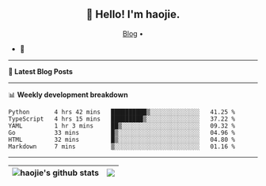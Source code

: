 <h2 align="center">👋 Hello! I'm haojie.</h2>
<p align="center">
  <a href="https://aoyouer.com">Blog</a> •
</p>


- 🔭 


-------

**📝 Latest Blog Posts**


-------

📊 **Weekly development breakdown**
<!--START_SECTION:waka-->

```text
Python       4 hrs 42 mins   ██████████▒░░░░░░░░░░░░░░   41.25 %
TypeScript   4 hrs 15 mins   █████████▒░░░░░░░░░░░░░░░   37.22 %
YAML         1 hr 3 mins     ██▒░░░░░░░░░░░░░░░░░░░░░░   09.32 %
Go           33 mins         █▒░░░░░░░░░░░░░░░░░░░░░░░   04.96 %
HTML         32 mins         █▒░░░░░░░░░░░░░░░░░░░░░░░   04.80 %
Markdown     7 mins          ▒░░░░░░░░░░░░░░░░░░░░░░░░   01.16 %
```

<!--END_SECTION:waka-->

-------



| <img align="center" src="https://github-readme-stats.vercel.app/api?username=haojie06&show_icons=true&theme=graywhite&show_icons=true&count_private=true&include_all_commits=true&hide_border=true" alt="haojie's github stats" /> | <img align="center" src="https://github-readme-stats.vercel.app/api/top-langs/?username=haojie06&layout=compact&theme=graywhite&hide_border=true&hide=css,html" /> |
| ------------- | ------------- |


